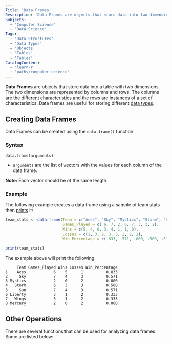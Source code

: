 ```yaml
---
Title: 'Data Frames'
Description: 'Data Frames are objects that store data into two dimensions of rows and columns.'
Subjects:
  - 'Computer Science'
  - 'Data Science'
Tags:
  - 'Data Structures'
  - 'Data Types'
  - 'Objects'
  - 'Tables'
  - 'Tables'
CatalogContent:
  - 'learn-r'
  - 'paths/computer-science'
---
```


**Data Frames** are objects that store data into a table with two dimensions. The two dimensions are represented by columns and rows. The columns are the different characteristics and the rows are instances of a set of characteristics. Data frames are useful for storing different [data types](https://www.codecademy.com/resources/docs/r/data-types).

## Creating Data Frames

Data Frames can be created using the `data.frame()` function.

### Syntax

```pseudo
data.frame(arguments)
```

- `arguments` are the list of vectors with the values for each column of the data frame.

**Note:** Each vector should be of the same length.

### Example

The following example creates a data frame using a sample of team stats then [prints](https://www.codecademy.com/resources/docs/r/built-in-functions/print) it:

```r
team_stats <- data.frame(Team = c("Aces", "Sky", "Mystics", "Storm", "Sun", "Liberty", "Wings", "Mercury"),
                         Games_Played = c( 6, 7, 2, 6, 7, 3, 3, 2),
                         Wins = c(5, 4, 0, 3, 4, 1, 1, 0),
                         Losses = c(1, 3, 2, 3, 3, 2, 2, 2),
                         Win_Percentage = c(.833, .571, .000, .500, .571, .333, .333, .000))

print(team_stats)
```

The example above will print the following:

```shell
     Team Games_Played Wins Losses Win_Percentage
1    Aces            6    5      1          0.833
2     Sky            7    4      3          0.571
3 Mystics            2    0      2          0.000
4   Storm            6    3      3          0.500
5     Sun            7    4      3          0.571
6 Liberty            3    1      2          0.333
7   Wings            3    1      2          0.333
8 Mercury            2    0      2          0.000
```

## Other Operations

There are several functions that can be used for analyzing data frames. Some are listed below:
